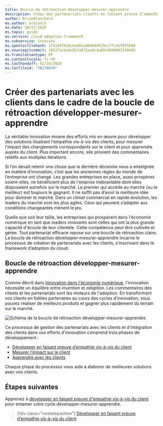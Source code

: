 ```yaml
---
title: Boucle de rétroaction développer-mesurer-apprendre
description: Créez des partenariats clients en faisant preuve d’empathie auprès des clients, en mesurant l’impact sur ces derniers et en apprenant auprès d’eux.
author: BrianBlanchard
ms.author: brblanch
ms.date: 10/17/2019
ms.topic: guide
ms.service: cloud-adoption-framework
ms.subservice: innovate
ms.openlocfilehash: 1f41d4f918cb4d8ca460e0d629ccffc4df9f5688
ms.sourcegitcommit: 10637acba8c857a6f5aa8c4a80c0649903f60402
ms.translationtype: HT
ms.contentlocale: fr-FR
ms.lasthandoff: 02/28/2020
ms.locfileid: "78170679"
---
```

# <a name="create-customer-partnerships-through-the-build-measure-learn-feedback-loop"></a>Créer des partenariats avec les clients dans le cadre de la boucle de rétroaction développer-mesurer-apprendre

La véritable innovation émane des efforts mis en œuvre pour développer des solutions illustrant l'empathie vis-à-vis des clients, pour mesurer l'impact des changements correspondants sur le client et pour apprendre auprès du client. Plus important encore, elle provient des commentaires relatifs aux multiples itérations.

Si l’on devait retenir une chose que la dernière décennie nous a enseignée en matière d’innovation, c’est que les anciennes règles du monde de l’entreprise ont changé. Les grandes entreprises en place, aussi prospères soient-elles, ne bénéficient plus de l'emprise inébranlable dont elles disposaient autrefois sur le marché. Le premier qui accède au marché (ou le meilleur) est toujours le gagnant. Il ne suffit pas d’avoir la meilleure idée pour dominer le marché. Dans un climat commercial en rapide évolution, les leaders du marché sont les plus agiles. Ceux qui peuvent s’adapter aux conditions changeantes mènent le jeu.

Quelle que soit leur taille, les entreprises qui prospèrent dans l'économie numérique en tant que leaders innovants sont celles qui ont la plus grande capacité d'écoute de leur clientèle. Cette compétence peut être cultivée et gérée. Tout partenariat efficace repose sur une boucle de rétroaction claire. La boucle de rétroaction développer-mesurer-apprendre incarne le processus de création de partenariats avec les clients, s’inscrivant dans le framework d’adoption du cloud.

## <a name="the-build-measure-learn-feedback-loop"></a>Boucle de rétroaction développer-mesurer-apprendre

Comme décrit dans [Innovation dans l'économie numérique](./index.md), l'innovation nécessite un équilibre entre *invention* et *adoption*. Les commentaires des clients et les partenariats sont les moteurs de l'adoption. En transformant vos clients en fidèles partenaires au cours des cycles d'innovation, vous pouvez réaliser de meilleurs produits et gagner plus rapidement du terrain sur le marché.

![Schéma de la boucle de rétroaction développer-mesurer-apprendre](../../_images/innovate/bml-feedback-loop.png)

Ce processus de gestion des partenariats avec les clients et d'intégration des clients dans vos efforts d'innovation comprend trois phases de développement :

- [Développer en faisant preuve d’empathie vis-à-vis du client](./build.md)
- [Mesurer l’impact sur le client](./measure.md)
- [Apprendre avec les clients](./learn.md)

Chaque phase du processus vous aide à élaborer de meilleures solutions avec vos clients.

## <a name="next-steps"></a>Étapes suivantes

Apprenez à [développer en faisant preuve d'empathie vis-à-vis du client](./build.md) pour entamer votre cycle développer-mesurer-apprendre.

> [!div class="nextstepaction"]
> [Développer en faisant preuve d’empathie vis-à-vis du client](./build.md)
